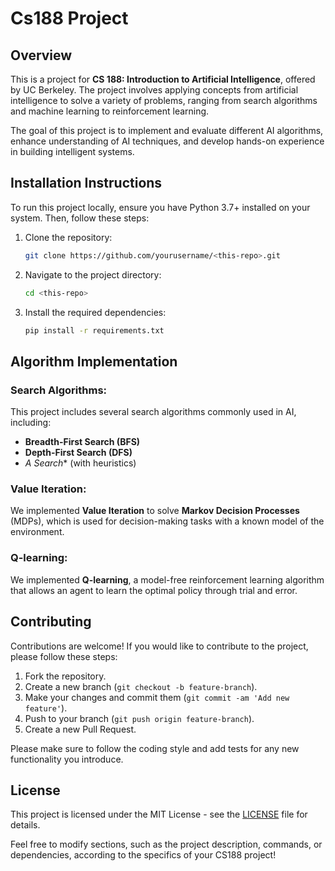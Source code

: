 # Cs188 Project

## Overview
This is a project for **CS 188: Introduction to Artificial Intelligence**, offered by UC Berkeley. The project involves applying concepts from artificial intelligence to solve a variety of problems, ranging from search algorithms and machine learning to reinforcement learning.

The goal of this project is to implement and evaluate different AI algorithms, enhance understanding of AI techniques, and develop hands-on experience in building intelligent systems.

## Installation Instructions

To run this project locally, ensure you have Python 3.7+ installed on your system. Then, follow these steps:

1. Clone the repository:
    ```bash
    git clone https://github.com/yourusername/<this-repo>.git
    ```

2. Navigate to the project directory:
    ```bash
    cd <this-repo>
    ```

3. Install the required dependencies:
    ```bash
    pip install -r requirements.txt
    ```

## Algorithm Implementation

### Search Algorithms:
This project includes several search algorithms commonly used in AI, including:
- **Breadth-First Search (BFS)**
- **Depth-First Search (DFS)**
- **A* Search** (with heuristics)

### Value Iteration:
We implemented **Value Iteration** to solve **Markov Decision Processes** (MDPs), which is used for decision-making tasks with a known model of the environment.

### Q-learning:
We implemented **Q-learning**, a model-free reinforcement learning algorithm that allows an agent to learn the optimal policy through trial and error.


## Contributing

Contributions are welcome! If you would like to contribute to the project, please follow these steps:

1. Fork the repository.
2. Create a new branch (`git checkout -b feature-branch`).
3. Make your changes and commit them (`git commit -am 'Add new feature'`).
4. Push to your branch (`git push origin feature-branch`).
5. Create a new Pull Request.

Please make sure to follow the coding style and add tests for any new functionality you introduce.

## License

This project is licensed under the MIT License - see the [LICENSE](LICENSE) file for details.

Feel free to modify sections, such as the project description, commands, or dependencies, according to the specifics of your CS188 project!
